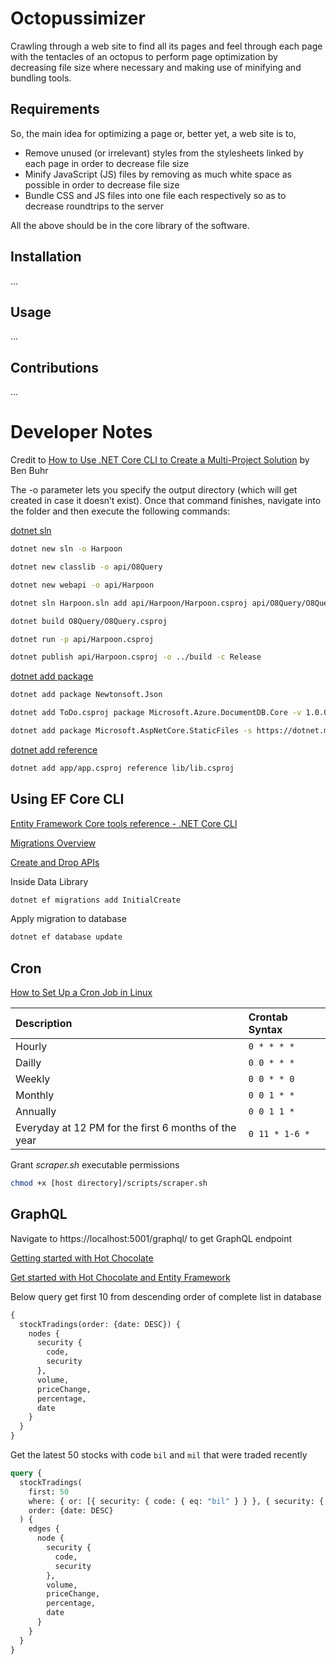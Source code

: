 # Octopussimizer

Crawling through a web site to find all its pages and feel through each page with the tentacles of an octopus to perform page optimization by decreasing file size where necessary and making use of minifying and bundling tools.

## Requirements

So, the main idea for optimizing a page or, better yet, a web site is to,

 * Remove unused (or irrelevant) styles from the stylesheets linked by each page in order to decrease file size
 * Minify JavaScript (JS) files by removing as much white space as possible in order to decrease file size
 * Bundle CSS and JS files into one file each respectively so as to decrease roundtrips to the server

All the above should be in the core library of the software.

## Installation

...

## Usage

...

## Contributions

...

# Developer Notes

Credit to [How to Use .NET Core CLI to Create a Multi-Project Solution](https://www.skylinetechnologies.com/Blog/Skyline-Blog/February_2018/how-to-use-dot-net-core-cli-create-multi-project) by Ben Buhr

The -o parameter lets you specify the output directory (which will get created in case it doesn’t exist). Once that command finishes, navigate into the folder and then execute the following commands:

[dotnet sln](https://docs.microsoft.com/en-us/dotnet/core/tools/dotnet-sln)

```bash
dotnet new sln -o Harpoon
```

```bash
dotnet new classlib -o api/O8Query
```

```bash
dotnet new webapi -o api/Harpoon
```

```bash
dotnet sln Harpoon.sln add api/Harpoon/Harpoon.csproj api/O8Query/O8Query.csproj
```

```bash
dotnet build O8Query/O8Query.csproj
```

```bash
dotnet run -p api/Harpoon.csproj
```

```bash
dotnet publish api/Harpoon.csproj -o ../build -c Release
```

[dotnet add package](https://docs.microsoft.com/en-us/dotnet/core/tools/dotnet-add-package)

```bash
dotnet add package Newtonsoft.Json
```

```bash
dotnet add ToDo.csproj package Microsoft.Azure.DocumentDB.Core -v 1.0.0
```

```bash
dotnet add package Microsoft.AspNetCore.StaticFiles -s https://dotnet.myget.org/F/dotnet-core/api/v3/index.json
```

[dotnet add reference](https://docs.microsoft.com/en-us/dotnet/core/tools/dotnet-add-reference)

```bash
dotnet add app/app.csproj reference lib/lib.csproj
```


## Using EF Core CLI

[Entity Framework Core tools reference - .NET Core CLI](https://docs.microsoft.com/en-us/ef/core/cli/dotnet)

[Migrations Overview](https://docs.microsoft.com/en-us/ef/core/managing-schemas/migrations/?tabs=dotnet-core-cli)

[Create and Drop APIs](https://docs.microsoft.com/en-us/ef/core/managing-schemas/ensure-created)

Inside Data Library
```bash
dotnet ef migrations add InitialCreate
```

Apply migration to database
```bash
dotnet ef database update
```

## Cron

[How to Set Up a Cron Job in Linux](https://phoenixnap.com/kb/set-up-cron-job-linux)

| Description | Crontab Syntax |
| :--- | :--- |
| Hourly | `0 * * * *` |
| Dailly | `0 0 * * *` |
| Weekly | `0 0 * * 0` |
| Monthly | `0 0 1 * *` |
| Annually | `0 0 1 1 *` |
| Everyday at 12 PM for the first 6 months of the year | `0 11 * 1-6 *` |

Grant _scraper.sh_ executable permissions
```bash
chmod +x [host directory]/scripts/scraper.sh
```

## GraphQL

Navigate to https://localhost:5001/graphql/ to get GraphQL endpoint

[Getting started with Hot Chocolate](https://chillicream.com/docs/hotchocolate/get-started)

[Get started with Hot Chocolate and Entity Framework](https://www.softwareis.cool/hotchocolate-and-efcore/)


Below query get first 10 from descending order of complete list in database

```graphql
{
  stockTradings(order: {date: DESC}) {
    nodes {
      security {
        code,
        security
      },
      volume,
      priceChange,
      percentage,
      date
    }
  }
}
```

Get the latest 50 stocks with code `bil` and `mil` that were traded recently

```graphql
query {
  stockTradings(
    first: 50
    where: { or: [{ security: { code: { eq: "bil" } } }, { security: { code: { eq: "mil" } } }] }
    order: {date: DESC}
  ) {
    edges {
      node {
        security {
          code,
          security
        },
        volume,
        priceChange,
        percentage,
        date
      }
    }
  }
}
```